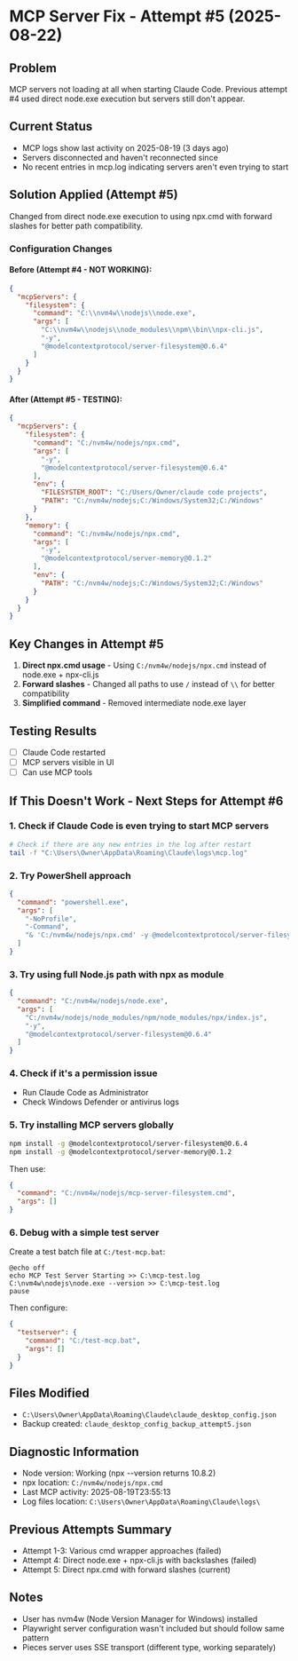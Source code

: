 # MCP Server Fix - Attempt #5 (2025-08-22)

## Problem
MCP servers not loading at all when starting Claude Code. Previous attempt #4 used direct node.exe execution but servers still don't appear.

## Current Status
- MCP logs show last activity on 2025-08-19 (3 days ago)
- Servers disconnected and haven't reconnected since
- No recent entries in mcp.log indicating servers aren't even trying to start

## Solution Applied (Attempt #5)
Changed from direct node.exe execution to using npx.cmd with forward slashes for better path compatibility.

### Configuration Changes

#### Before (Attempt #4 - NOT WORKING):
```json
{
  "mcpServers": {
    "filesystem": {
      "command": "C:\\nvm4w\\nodejs\\node.exe",
      "args": [
        "C:\\nvm4w\\nodejs\\node_modules\\npm\\bin\\npx-cli.js",
        "-y",
        "@modelcontextprotocol/server-filesystem@0.6.4"
      ]
    }
  }
}
```

#### After (Attempt #5 - TESTING):
```json
{
  "mcpServers": {
    "filesystem": {
      "command": "C:/nvm4w/nodejs/npx.cmd",
      "args": [
        "-y",
        "@modelcontextprotocol/server-filesystem@0.6.4"
      ],
      "env": {
        "FILESYSTEM_ROOT": "C:/Users/Owner/claude code projects",
        "PATH": "C:/nvm4w/nodejs;C:/Windows/System32;C:/Windows"
      }
    },
    "memory": {
      "command": "C:/nvm4w/nodejs/npx.cmd",
      "args": [
        "-y",
        "@modelcontextprotocol/server-memory@0.1.2"
      ],
      "env": {
        "PATH": "C:/nvm4w/nodejs;C:/Windows/System32;C:/Windows"
      }
    }
  }
}
```

## Key Changes in Attempt #5
1. **Direct npx.cmd usage** - Using `C:/nvm4w/nodejs/npx.cmd` instead of node.exe + npx-cli.js
2. **Forward slashes** - Changed all paths to use `/` instead of `\\` for better compatibility
3. **Simplified command** - Removed intermediate node.exe layer

## Testing Results
- [ ] Claude Code restarted
- [ ] MCP servers visible in UI
- [ ] Can use MCP tools

## If This Doesn't Work - Next Steps for Attempt #6

### 1. Check if Claude Code is even trying to start MCP servers
```bash
# Check if there are any new entries in the log after restart
tail -f "C:\Users\Owner\AppData\Roaming\Claude\logs\mcp.log"
```

### 2. Try PowerShell approach
```json
{
  "command": "powershell.exe",
  "args": [
    "-NoProfile",
    "-Command",
    "& 'C:/nvm4w/nodejs/npx.cmd' -y @modelcontextprotocol/server-filesystem@0.6.4"
  ]
}
```

### 3. Try using full Node.js path with npx as module
```json
{
  "command": "C:/nvm4w/nodejs/node.exe",
  "args": [
    "C:/nvm4w/nodejs/node_modules/npm/node_modules/npx/index.js",
    "-y",
    "@modelcontextprotocol/server-filesystem@0.6.4"
  ]
}
```

### 4. Check if it's a permission issue
- Run Claude Code as Administrator
- Check Windows Defender or antivirus logs

### 5. Try installing MCP servers globally
```bash
npm install -g @modelcontextprotocol/server-filesystem@0.6.4
npm install -g @modelcontextprotocol/server-memory@0.1.2
```

Then use:
```json
{
  "command": "C:/nvm4w/nodejs/mcp-server-filesystem.cmd",
  "args": []
}
```

### 6. Debug with a simple test server
Create a test batch file at `C:/test-mcp.bat`:
```batch
@echo off
echo MCP Test Server Starting >> C:\mcp-test.log
C:\nvm4w\nodejs\node.exe --version >> C:\mcp-test.log
pause
```

Then configure:
```json
{
  "testserver": {
    "command": "C:/test-mcp.bat",
    "args": []
  }
}
```

## Files Modified
- `C:\Users\Owner\AppData\Roaming\Claude\claude_desktop_config.json`
- Backup created: `claude_desktop_config_backup_attempt5.json`

## Diagnostic Information
- Node version: Working (npx --version returns 10.8.2)
- npx location: `C:/nvm4w/nodejs/npx.cmd`
- Last MCP activity: 2025-08-19T23:55:13
- Log files location: `C:\Users\Owner\AppData\Roaming\Claude\logs\`

## Previous Attempts Summary
- Attempt 1-3: Various cmd wrapper approaches (failed)
- Attempt 4: Direct node.exe + npx-cli.js with backslashes (failed)
- Attempt 5: Direct npx.cmd with forward slashes (current)

## Notes
- User has nvm4w (Node Version Manager for Windows) installed
- Playwright server configuration wasn't included but should follow same pattern
- Pieces server uses SSE transport (different type, working separately)